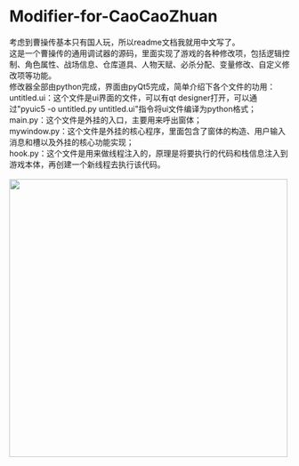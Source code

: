 # Modifier-for-CaoCaoZhuan

考虑到曹操传基本只有国人玩，所以readme文档我就用中文写了。<br>
这是一个曹操传的通用调试器的源码，里面实现了游戏的各种修改项，包括逻辑控制、角色属性、战场信息、仓库道具、人物天赋、必杀分配、变量修改、自定义修改项等功能。<br>
修改器全部由python完成，界面由pyQt5完成，简单介绍下各个文件的功用：<br>
untitled.ui：这个文件是ui界面的文件，可以有qt designer打开，可以通过"pyuic5 -o untitled.py untitled.ui"指令将ui文件编译为python格式；<br>
main.py：这个文件是外挂的入口，主要用来呼出窗体；<br>
mywindow.py：这个文件是外挂的核心程序，里面包含了窗体的构造、用户输入消息和槽以及外挂的核心功能实现；<br>
hook.py：这个文件是用来做线程注入的，原理是将要执行的代码和栈信息注入到游戏本体，再创建一个新线程去执行该代码。<br>
<br>
<img src="http://www.xycq.online/forum/attachments/forumid_76/20220701_71318ea037f7b5979ac3k3UykS7X0hpa.png" width = "500">
